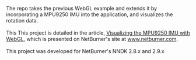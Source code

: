 The repo takes the previous WebGL example and extends it by incorporating a MPU9250 IMU into the application, and visualizes the rotation data.
<br><br>
This This project is detailed in the article, [Visualizing the MPU9250 IMU with WebGL](https://www.netburner.com/learn/visualizing-the-mpu9250-imu-with-webgl/),
which is presented on NetBurner's site at www.netburner.com.
<br><br>
This project was developed for NetBurner's NNDK 2.8.x and 2.9.x
